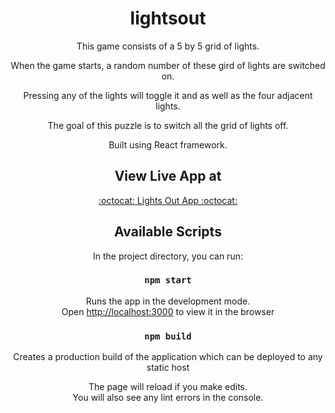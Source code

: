 <div align="center">
  
# lightsout

This game consists of a 5 by 5 grid of lights.

When the game starts, a random number of these gird of lights are switched on.

Pressing any of the lights will toggle it and as well as the four adjacent lights.

The goal of this puzzle is to switch all the grid of lights off.

Built using React framework.

## View Live App at

<a href="https://arokia-nivin.github.io/lights-out/">:octocat: Lights Out App :octocat:</a>

## Available Scripts

In the project directory, you can run:

### `npm start`

Runs the app in the development mode.<br>
Open [http://localhost:3000](http://localhost:3000) to view it in the browser

### `npm build`

Creates a production build of the application which can be deployed to any static host

The page will reload if you make edits.<br>
You will also see any lint errors in the console.
